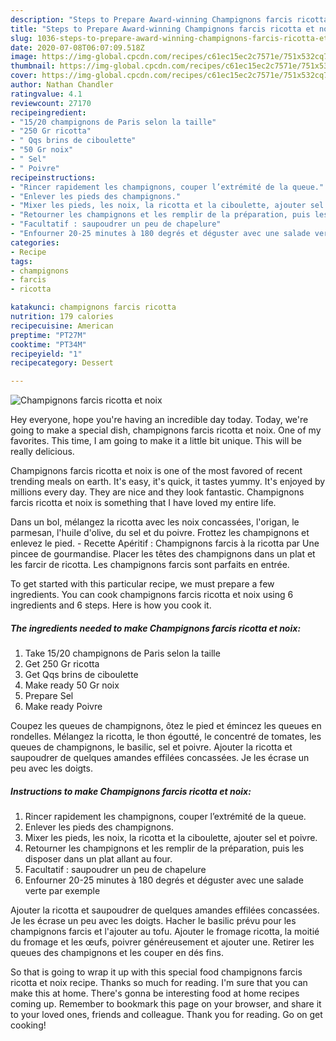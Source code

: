 ```yaml
---
description: "Steps to Prepare Award-winning Champignons farcis ricotta et noix"
title: "Steps to Prepare Award-winning Champignons farcis ricotta et noix"
slug: 1036-steps-to-prepare-award-winning-champignons-farcis-ricotta-et-noix
date: 2020-07-08T06:07:09.518Z
image: https://img-global.cpcdn.com/recipes/c61ec15ec2c7571e/751x532cq70/champignons-farcis-ricotta-et-noix-photo-principale-de-la-recette.jpg
thumbnail: https://img-global.cpcdn.com/recipes/c61ec15ec2c7571e/751x532cq70/champignons-farcis-ricotta-et-noix-photo-principale-de-la-recette.jpg
cover: https://img-global.cpcdn.com/recipes/c61ec15ec2c7571e/751x532cq70/champignons-farcis-ricotta-et-noix-photo-principale-de-la-recette.jpg
author: Nathan Chandler
ratingvalue: 4.1
reviewcount: 27170
recipeingredient:
- "15/20 champignons de Paris selon la taille"
- "250 Gr ricotta"
- " Qqs brins de ciboulette"
- "50 Gr noix"
- " Sel"
- " Poivre"
recipeinstructions:
- "Rincer rapidement les champignons, couper l’extrémité de la queue."
- "Enlever les pieds des champignons."
- "Mixer les pieds, les noix, la ricotta et la ciboulette, ajouter sel et poivre."
- "Retourner les champignons et les remplir de la préparation, puis les disposer dans un plat allant au four."
- "Facultatif : saupoudrer un peu de chapelure"
- "Enfourner 20-25 minutes à 180 degrés et déguster avec une salade verte par exemple"
categories:
- Recipe
tags:
- champignons
- farcis
- ricotta

katakunci: champignons farcis ricotta 
nutrition: 179 calories
recipecuisine: American
preptime: "PT27M"
cooktime: "PT34M"
recipeyield: "1"
recipecategory: Dessert

---
```



![Champignons farcis ricotta et noix](https://img-global.cpcdn.com/recipes/c61ec15ec2c7571e/751x532cq70/champignons-farcis-ricotta-et-noix-photo-principale-de-la-recette.jpg)

Hey everyone, hope you're having an incredible day today. Today, we're going to make a special dish, champignons farcis ricotta et noix. One of my favorites. This time, I am going to make it a little bit unique. This will be really delicious.

Champignons farcis ricotta et noix is one of the most favored of recent trending meals on earth. It's easy, it's quick, it tastes yummy. It's enjoyed by millions every day. They are nice and they look fantastic. Champignons farcis ricotta et noix is something that I have loved my entire life.

Dans un bol, mélangez la ricotta avec les noix concassées, l&#39;origan, le parmesan, l&#39;huile d&#39;olive, du sel et du poivre. Frottez les champignons et enlevez le pied. - Recette Apéritif : Champignons farcis à la ricotta par Une pincee de gourmandise. Placer les têtes des champignons dans un plat et les farcir de ricotta. Les champignons farcis sont parfaits en entrée.


To get started with this particular recipe, we must prepare a few ingredients. You can cook champignons farcis ricotta et noix using 6 ingredients and 6 steps. Here is how you cook it.

<!--inarticleads1-->

##### The ingredients needed to make Champignons farcis ricotta et noix:

1. Take 15/20 champignons de Paris selon la taille
1. Get 250 Gr ricotta
1. Get  Qqs brins de ciboulette
1. Make ready 50 Gr noix
1. Prepare  Sel
1. Make ready  Poivre


Coupez les queues de champignons, ôtez le pied et émincez les queues en rondelles. Mélangez la ricotta, le thon égoutté, le concentré de tomates, les queues de champignons, le basilic, sel et poivre. Ajouter la ricotta et saupoudrer de quelques amandes effilées concassées. Je les écrase un peu avec les doigts. 

<!--inarticleads2-->

##### Instructions to make Champignons farcis ricotta et noix:

1. Rincer rapidement les champignons, couper l’extrémité de la queue.
1. Enlever les pieds des champignons.
1. Mixer les pieds, les noix, la ricotta et la ciboulette, ajouter sel et poivre.
1. Retourner les champignons et les remplir de la préparation, puis les disposer dans un plat allant au four.
1. Facultatif : saupoudrer un peu de chapelure
1. Enfourner 20-25 minutes à 180 degrés et déguster avec une salade verte par exemple


Ajouter la ricotta et saupoudrer de quelques amandes effilées concassées. Je les écrase un peu avec les doigts. Hacher le basilic prévu pour les champignons farcis et l&#39;ajouter au tofu. Ajouter le fromage ricotta, la moitié du fromage et les œufs, poivrer généreusement et ajouter une. Retirer les queues des champignons et les couper en dés fins. 

So that is going to wrap it up with this special food champignons farcis ricotta et noix recipe. Thanks so much for reading. I'm sure that you can make this at home. There's gonna be interesting food at home recipes coming up. Remember to bookmark this page on your browser, and share it to your loved ones, friends and colleague. Thank you for reading. Go on get cooking!
